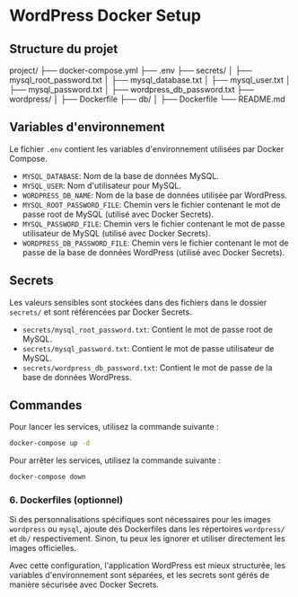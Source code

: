 # WordPress Docker Setup

## Structure du projet

project/
├── docker-compose.yml
├── .env
├── secrets/
│ ├── mysql_root_password.txt
│ ├── mysql_database.txt
│ ├── mysql_user.txt
│ ├── mysql_password.txt
│ ├── wordpress_db_password.txt
├── wordpress/
│ ├── Dockerfile
├── db/
│ ├── Dockerfile
└── README.md

## Variables d'environnement

Le fichier `.env` contient les variables d'environnement utilisées par Docker Compose.

- `MYSQL_DATABASE`: Nom de la base de données MySQL.
- `MYSQL_USER`: Nom d'utilisateur pour MySQL.
- `WORDPRESS_DB_NAME`: Nom de la base de données utilisée par WordPress.
- `MYSQL_ROOT_PASSWORD_FILE`: Chemin vers le fichier contenant le mot de passe root de MySQL (utilisé avec Docker Secrets).
- `MYSQL_PASSWORD_FILE`: Chemin vers le fichier contenant le mot de passe utilisateur de MySQL (utilisé avec Docker Secrets).
- `WORDPRESS_DB_PASSWORD_FILE`: Chemin vers le fichier contenant le mot de passe de la base de données WordPress (utilisé avec Docker Secrets).

## Secrets

Les valeurs sensibles sont stockées dans des fichiers dans le dossier `secrets/` et sont référencées par Docker Secrets.

- `secrets/mysql_root_password.txt`: Contient le mot de passe root de MySQL.
- `secrets/mysql_password.txt`: Contient le mot de passe utilisateur de MySQL.
- `secrets/wordpress_db_password.txt`: Contient le mot de passe de la base de données WordPress.

## Commandes

Pour lancer les services, utilisez la commande suivante :

```sh
docker-compose up -d
```

Pour arrêter les services, utilisez la commande suivante :

```sh
docker-compose down
```

### 6. Dockerfiles (optionnel)

Si des personnalisations spécifiques sont nécessaires pour les images `wordpress` ou `mysql`, ajoute des Dockerfiles dans les répertoires `wordpress/` et `db/` respectivement. Sinon, tu peux les ignorer et utiliser directement les images officielles.

Avec cette configuration, l'application WordPress est mieux structurée, les variables d'environnement sont séparées, et les secrets sont gérés de manière sécurisée avec Docker Secrets.
